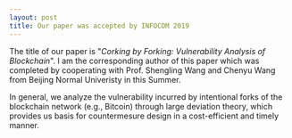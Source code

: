 ```yaml
---
layout: post
title: Our paper was accepted by INFOCOM 2019
---
```


The title of our paper is "*Corking by Forking: Vulnerability Analysis of Blockchain*". I am the corresponding author of this paper which was completed by cooperating with Prof. Shengling Wang and Chenyu Wang from Beijing Normal Univeristy in this Summer.

In general, we analyze the vulnerability incurred by intentional forks of the blockchain network (e.g., Bitcoin) through large deviation theory, which provides us basis for countermesure design in a cost-efficient and timely manner.
